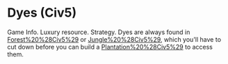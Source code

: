 # Dyes (Civ5)

Game Info.
Luxury resource.
Strategy.
 Dyes are always found in [Forest%20%28Civ5%29](Forests) or [Jungle%20%28Civ5%29](Jungles), which you'll have to cut down before you can build a [Plantation%20%28Civ5%29](Plantation) to access them.